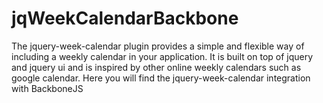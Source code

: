 jqWeekCalendarBackbone
======================

The jquery-week-calendar plugin provides a simple and flexible way of including a weekly calendar in your application. It is built on top of jquery and jquery ui and is inspired by other online weekly calendars such as google calendar. Here you will find the jquery-week-calendar integration with BackboneJS

